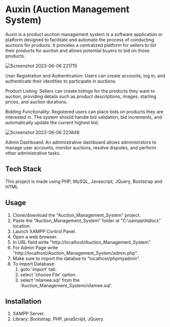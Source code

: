# Auxin (Auction Management System)

Auxin is a product auction management system is a software application or platform designed to facilitate and automate the process of conducting auctions for products. It provides a centralized platform for sellers to list their products for auction and allows potential buyers to bid on those products.

![Screenshot 2023-06-06 221715](https://github.com/Patilsanika/Auction_Managemennt_System/assets/86789929/7a9db0f9-47dd-4f89-a8d3-ebe41ceab23e)

User Registration and Authentication: Users can create accounts, log in, and authenticate their identities to participate in auctions.

Product Listing: Sellers can create listings for the products they want to auction, providing details such as product descriptions, images, starting prices, and auction durations.

Bidding Functionality: Registered users can place bids on products they are interested in. The system should handle bid validation, bid increments, and automatically update the current highest bid.

![Screenshot 2023-06-06 223848](https://github.com/Patilsanika/Auction_Managemennt_System/assets/86789929/f3b49652-5b66-4bc0-a22e-b4547afdca7f)

Admin Dashboard: An administrative dashboard allows administrators to manage user accounts, monitor auctions, resolve disputes, and perform other administrative tasks. 

## Tech Stack

This project is made using PHP, MySQL, Javascript, JQuery, Bootstrap and HTML

## Usage

1. Clone/download the "Auction_Management_System" project.
2. Paste the "Auction_Management_System" folder at "C:\xampp\htdocs\" location.
3. Launch XAMPP Control Panel.
4. Open a web browser.
5. In URL field write "http://localhost/Auction_Management_System".
6. For Admin Page write "http://localhost/Auction_Management_System/admin.php".
7. Make sure to import the databse to "localhost/phpmyadmin".
8. To import Database:
	1. goto 'import' tab.
	2. select 'choose File' option.
	3. select 'nilamee.sql' from the 'Auction_Management_System/nilamee.sql'.

## Installation

1. XAMPP Server.
2. Library: Bootstrap, PHP, javaScript, JQuery.


